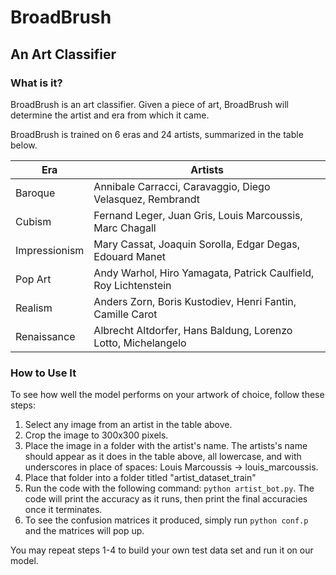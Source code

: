 # BroadBrush
## An Art Classifier

### What is it?
BroadBrush is an art classifier. Given a piece of art, BroadBrush will determine the artist and era from which it came.

BroadBrush is trained on 6 eras and 24 artists, summarized in the table below.

| Era | Artists|
|-----|------|
| Baroque | Annibale Carracci, Caravaggio, Diego Velasquez, Rembrandt |
| Cubism | Fernand Leger, Juan Gris, Louis Marcoussis, Marc Chagall|
| Impressionism | Mary Cassat, Joaquin Sorolla, Edgar Degas, Edouard Manet|
| Pop Art | Andy Warhol, Hiro Yamagata, Patrick Caulfield, Roy Lichtenstein|
| Realism | Anders Zorn, Boris Kustodiev, Henri Fantin, Camille Carot|
| Renaissance | Albrecht Altdorfer, Hans Baldung, Lorenzo Lotto, Michelangelo|

### How to Use It
To see how well the model performs on your artwork of choice, follow these steps:
1. Select any image from an artist in the table above.
2. Crop the image to 300x300 pixels.
3. Place the image in a folder with the artist's name. The artists's name should appear as it does in the table above, all lowercase, and with underscores in place of spaces: Louis Marcoussis -> louis_marcoussis.
4.  Place that folder into a folder titled "artist_dataset_train"
5.  Run the code with the following command: `python artist_bot.py`. The code will print the accuracy as it runs, then print the final accuracies once it terminates.
6.  To see the confusion matrices it produced, simply run `python conf.p` and the matrices will pop up.

You may repeat steps 1-4 to build your own test data set and run it on our model.
